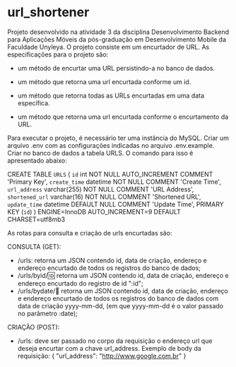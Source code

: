 # url_shortener
Projeto desenvolvido na atividade 3 da disciplina Desenvolvimento Backend para Aplicações Móveis da pós-graduação em Desenvolvimento Mobile da Faculdade Unyleya. O projeto consiste em um encurtador de URL.
As especificações para o projeto são:

- um método de encurtar uma URL persistindo-a no banco de dados.

- um método que retorna uma url encurtada conforme um id.

- um método que retorna todas as URLs encurtadas em uma data específica.

- um método que retorna uma url encurtada conforme o encurtamento da URL.

Para executar o projeto, é necessário ter uma instância do MySQL.
Criar um arquivo .env com as configurações indicadas no arquivo .env.example.
Criar no banco de dados a tabela URLS. O comando para isso é apresentado abaixo:

CREATE TABLE `URLS` (
  `id` int NOT NULL AUTO_INCREMENT COMMENT 'Primary Key',
  `create_time` datetime NOT NULL COMMENT 'Create Time',
  `url_address` varchar(255) NOT NULL COMMENT 'URL Address',
  `shortened_url` varchar(16) NOT NULL COMMENT 'Shortened URL',
  `update_time` datetime DEFAULT NULL COMMENT 'Update Time',
  PRIMARY KEY (`id`)
) ENGINE=InnoDB AUTO_INCREMENT=9 DEFAULT CHARSET=utf8mb3

As rotas para consulta e criação de urls encurtadas são:

CONSULTA (GET):
 - /urls: retorna um JSON contendo id, data de criação, endereço e endereço encurtado de todos os registros do banco de dados; 
 - /urls/byid/:id: retorna um JSON contendo id, data de criação, endereço e endereço encurtado do registro de id ":id";
 - /urls/bydate/:date: retorna um JSON contendo id, data de criação, endereço e endereço encurtado de todos os registros do banco de dados com data de criação yyyy-mm-dd, (em que yyyy-mm-dd é o valor passado no parâmetro :date);

 CRIAÇÃO (POST):
 - /urls: deve ser passado no corpo da requisição o endereço url que deseja encurtar com a chave url_address.
 Exemplo de body da requisição: 
 {
	"url_address": "http://www.google.com.br"
 }